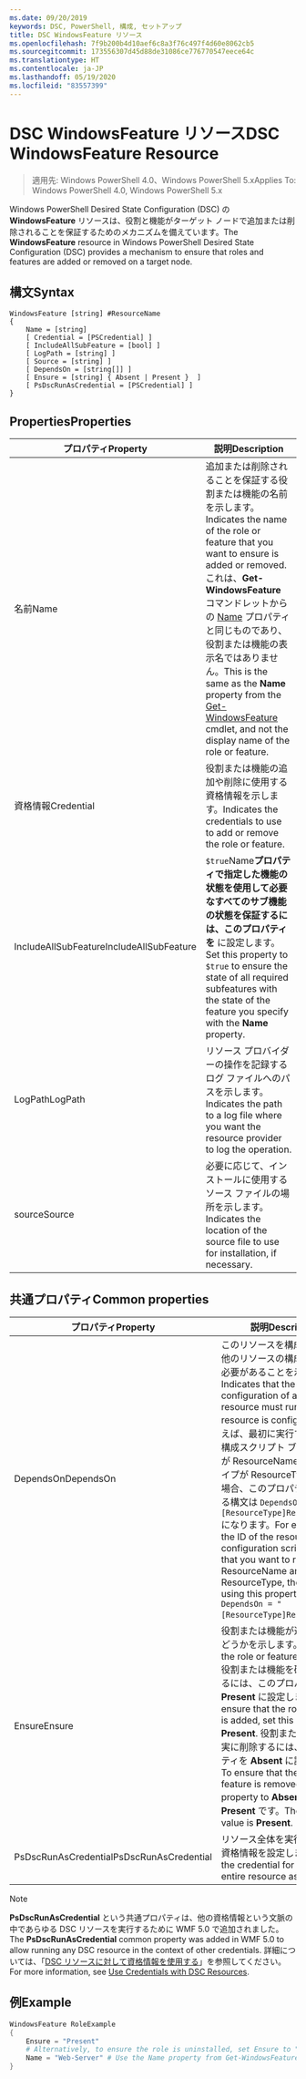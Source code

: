 ```yaml
---
ms.date: 09/20/2019
keywords: DSC, PowerShell, 構成, セットアップ
title: DSC WindowsFeature リソース
ms.openlocfilehash: 7f9b200b4d10aef6c8a3f76c497f4d60e8062cb5
ms.sourcegitcommit: 173556307d45d88de31086ce776770547eece64c
ms.translationtype: HT
ms.contentlocale: ja-JP
ms.lasthandoff: 05/19/2020
ms.locfileid: "83557399"
---
```

# <a name="dsc-windowsfeature-resource"></a><span data-ttu-id="306c1-103">DSC WindowsFeature リソース</span><span class="sxs-lookup"><span data-stu-id="306c1-103">DSC WindowsFeature Resource</span></span>

> <span data-ttu-id="306c1-104">適用先: Windows PowerShell 4.0、Windows PowerShell 5.x</span><span class="sxs-lookup"><span data-stu-id="306c1-104">Applies To: Windows PowerShell 4.0, Windows PowerShell 5.x</span></span>

<span data-ttu-id="306c1-105">Windows PowerShell Desired State Configuration (DSC) の **WindowsFeature** リソースは、役割と機能がターゲット ノードで追加または削除されることを保証するためのメカニズムを備えています。</span><span class="sxs-lookup"><span data-stu-id="306c1-105">The **WindowsFeature** resource in Windows PowerShell Desired State Configuration (DSC) provides a mechanism to ensure that roles and features are added or removed on a target node.</span></span>

## <a name="syntax"></a><span data-ttu-id="306c1-106">構文</span><span class="sxs-lookup"><span data-stu-id="306c1-106">Syntax</span></span>

```Syntax
WindowsFeature [string] #ResourceName
{
    Name = [string]
    [ Credential = [PSCredential] ]
    [ IncludeAllSubFeature = [bool] ]
    [ LogPath = [string] ]
    [ Source = [string] ]
    [ DependsOn = [string[]] ]
    [ Ensure = [string] { Absent | Present }  ]
    [ PsDscRunAsCredential = [PSCredential] ]
}
```

## <a name="properties"></a><span data-ttu-id="306c1-107">Properties</span><span class="sxs-lookup"><span data-stu-id="306c1-107">Properties</span></span>

|<span data-ttu-id="306c1-108">プロパティ</span><span class="sxs-lookup"><span data-stu-id="306c1-108">Property</span></span> |<span data-ttu-id="306c1-109">説明</span><span class="sxs-lookup"><span data-stu-id="306c1-109">Description</span></span> |
|---|---|
|<span data-ttu-id="306c1-110">名前</span><span class="sxs-lookup"><span data-stu-id="306c1-110">Name</span></span> |<span data-ttu-id="306c1-111">追加または削除されることを保証する役割または機能の名前を示します。</span><span class="sxs-lookup"><span data-stu-id="306c1-111">Indicates the name of the role or feature that you want to ensure is added or removed.</span></span> <span data-ttu-id="306c1-112">これは、**Get-WindowsFeature** コマンドレットからの [Name](/powershell/module/servermanager/Get-WindowsFeature) プロパティと同じものであり、役割または機能の表示名ではありません。</span><span class="sxs-lookup"><span data-stu-id="306c1-112">This is the same as the **Name** property from the [Get-WindowsFeature](/powershell/module/servermanager/Get-WindowsFeature) cmdlet, and not the display name of the role or feature.</span></span> |
|<span data-ttu-id="306c1-113">資格情報</span><span class="sxs-lookup"><span data-stu-id="306c1-113">Credential</span></span> |<span data-ttu-id="306c1-114">役割または機能の追加や削除に使用する資格情報を示します。</span><span class="sxs-lookup"><span data-stu-id="306c1-114">Indicates the credentials to use to add or remove the role or feature.</span></span> |
|<span data-ttu-id="306c1-115">IncludeAllSubFeature</span><span class="sxs-lookup"><span data-stu-id="306c1-115">IncludeAllSubFeature</span></span> |<span data-ttu-id="306c1-116">`$true`Name**プロパティで指定した機能の状態を使用して必要なすべてのサブ機能の状態を保証するには、このプロパティを** に設定します。</span><span class="sxs-lookup"><span data-stu-id="306c1-116">Set this property to `$true` to ensure the state of all required subfeatures with the state of the feature you specify with the **Name** property.</span></span> |
|<span data-ttu-id="306c1-117">LogPath</span><span class="sxs-lookup"><span data-stu-id="306c1-117">LogPath</span></span> |<span data-ttu-id="306c1-118">リソース プロバイダーの操作を記録するログ ファイルへのパスを示します。</span><span class="sxs-lookup"><span data-stu-id="306c1-118">Indicates the path to a log file where you want the resource provider to log the operation.</span></span> |
|<span data-ttu-id="306c1-119">source</span><span class="sxs-lookup"><span data-stu-id="306c1-119">Source</span></span> |<span data-ttu-id="306c1-120">必要に応じて、インストールに使用するソース ファイルの場所を示します。</span><span class="sxs-lookup"><span data-stu-id="306c1-120">Indicates the location of the source file to use for installation, if necessary.</span></span> |

## <a name="common-properties"></a><span data-ttu-id="306c1-121">共通プロパティ</span><span class="sxs-lookup"><span data-stu-id="306c1-121">Common properties</span></span>

|<span data-ttu-id="306c1-122">プロパティ</span><span class="sxs-lookup"><span data-stu-id="306c1-122">Property</span></span> |<span data-ttu-id="306c1-123">説明</span><span class="sxs-lookup"><span data-stu-id="306c1-123">Description</span></span> |
|---|---|
|<span data-ttu-id="306c1-124">DependsOn</span><span class="sxs-lookup"><span data-stu-id="306c1-124">DependsOn</span></span> |<span data-ttu-id="306c1-125">このリソースを構成する前に、他のリソースの構成を実行する必要があることを示します。</span><span class="sxs-lookup"><span data-stu-id="306c1-125">Indicates that the configuration of another resource must run before this resource is configured.</span></span> <span data-ttu-id="306c1-126">たとえば、最初に実行するリソース構成スクリプト ブロックの ID が ResourceName で、そのタイプが ResourceType である場合、このプロパティを使用する構文は `DependsOn = "[ResourceType]ResourceName"` になります。</span><span class="sxs-lookup"><span data-stu-id="306c1-126">For example, if the ID of the resource configuration script block that you want to run first is ResourceName and its type is ResourceType, the syntax for using this property is `DependsOn = "[ResourceType]ResourceName"`.</span></span> |
|<span data-ttu-id="306c1-127">Ensure</span><span class="sxs-lookup"><span data-stu-id="306c1-127">Ensure</span></span> |<span data-ttu-id="306c1-128">役割または機能が追加されるかどうかを示します。</span><span class="sxs-lookup"><span data-stu-id="306c1-128">Indicates if the role or feature is added.</span></span> <span data-ttu-id="306c1-129">役割または機能を確実に追加するには、このプロパティを **Present** に設定します。</span><span class="sxs-lookup"><span data-stu-id="306c1-129">To ensure that the role or feature is added, set this property to **Present**.</span></span> <span data-ttu-id="306c1-130">役割または機能を確実に削除するには、このプロパティを **Absent** に設定します。</span><span class="sxs-lookup"><span data-stu-id="306c1-130">To ensure that the role or feature is removed, set the property to **Absent**.</span></span> <span data-ttu-id="306c1-131">既定値は **Present** です。</span><span class="sxs-lookup"><span data-stu-id="306c1-131">The default value is **Present**.</span></span> |
|<span data-ttu-id="306c1-132">PsDscRunAsCredential</span><span class="sxs-lookup"><span data-stu-id="306c1-132">PsDscRunAsCredential</span></span> |<span data-ttu-id="306c1-133">リソース全体を実行するための資格情報を設定します。</span><span class="sxs-lookup"><span data-stu-id="306c1-133">Sets the credential for running the entire resource as.</span></span> |

> [!NOTE]
> <span data-ttu-id="306c1-134">**PsDscRunAsCredential** という共通プロパティは、他の資格情報という文脈の中であらゆる DSC リソースを実行するために WMF 5.0 で追加されました。</span><span class="sxs-lookup"><span data-stu-id="306c1-134">The **PsDscRunAsCredential** common property was added in WMF 5.0 to allow running any DSC resource in the context of other credentials.</span></span> <span data-ttu-id="306c1-135">詳細については、「[DSC リソースに対して資格情報を使用する](../../../configurations/runasuser.md)」を参照してください。</span><span class="sxs-lookup"><span data-stu-id="306c1-135">For more information, see [Use Credentials with DSC Resources](../../../configurations/runasuser.md).</span></span>

## <a name="example"></a><span data-ttu-id="306c1-136">例</span><span class="sxs-lookup"><span data-stu-id="306c1-136">Example</span></span>

```powershell
WindowsFeature RoleExample
{
    Ensure = "Present"
    # Alternatively, to ensure the role is uninstalled, set Ensure to "Absent"
    Name = "Web-Server" # Use the Name property from Get-WindowsFeature
}
```
